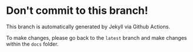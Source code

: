 <!-- markdownlint-disable no-trailing-punctuation -->
# Don't commit to this branch!
<!-- markdownlint-restore -->

This branch is automatically generated by Jekyll via Github Actions.

To make changes, please go back to the `latest` branch and make changes within the `docs` folder.
